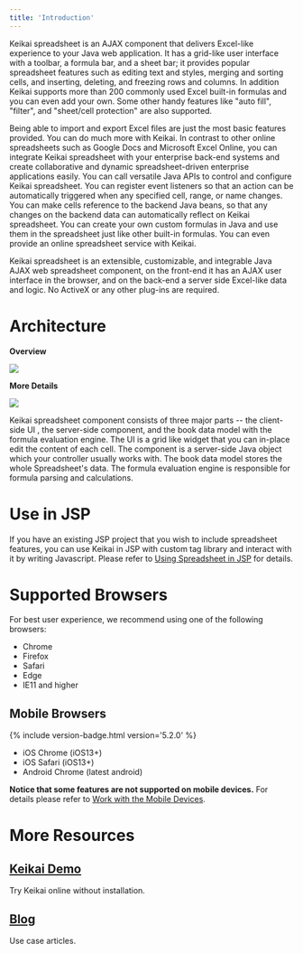 ```yaml
---
title: 'Introduction'
---
```


Keikai spreadsheet is an AJAX component that delivers Excel-like experience
to your Java web application. It has a grid-like user interface with
a toolbar, a formula bar, and a sheet bar; it provides popular spreadsheet features
such as editing text and styles, merging and sorting cells, and inserting,
deleting, and freezing rows and columns. In addition Keikai supports more than 200 commonly used Excel built-in formulas and you can even add your own. Some other handy features like "auto fill", "filter", and "sheet/cell protection" are also
supported.

Being able to import and export Excel files are just the most basic features provided. You can do much more with Keikai. 
In contrast to other online spreadsheets such as Google Docs and Microsoft Excel Online, you can integrate Keikai spreadsheet with your enterprise back-end systems and create collaborative and dynamic spreadsheet-driven enterprise applications easily. You
can call versatile Java APIs to control and configure Keikai spreadsheet. You can register event listeners so that an action can be
automatically triggered when any specified cell, range, or name changes.
You can make cells reference to the backend Java beans, so that any changes
on the backend data can automatically reflect on Keikai spreadsheet. You can
create your own custom formulas in Java and use them in the
spreadsheet just like other built-in formulas. You can even provide an online
spreadsheet service with Keikai.

Keikai spreadsheet is an extensible, customizable, and integrable Java AJAX
web spreadsheet component, on the front-end it has an AJAX user interface in the browser, 
and on the back-end a server side Excel-like data and logic. No ActiveX or any other
plug-ins are required.

# Architecture

**Overview** 

![]({{site.devref_image_folder}}/Essentials-app-architecture.png)

**More Details** 

![]({{site.devref_image_folder}}/Essentials-architecture.png)

Keikai spreadsheet component consists of three major parts -- the
client-side UI , the server-side component, and the book data model with
the formula evaluation engine. The UI is a grid like widget that you can
in-place edit the content of each cell. The component is a server-side
Java object which your controller usually works with. The book data model stores
the whole Spreadsheet's data. The formula evaluation engine is
responsible for formula parsing and calculations.

# Use in JSP

If you have an existing JSP project that you wish to include spreadsheet features, you can use Keikai in JSP with custom tag library and interact with it by writing Javascript. Please refer to [ Using Spreadsheet in JSP](/dev-ref/jsp/Keikai_in_JSP)
for details. 


# Supported Browsers

For best user experience, we recommend using one of the following
browsers: 
* Chrome
* Firefox
* Safari
* Edge
* IE11 and higher

## Mobile Browsers
{% include version-badge.html version='5.2.0' %}

* iOS Chrome (iOS13+)
* iOS Safari (iOS13+)
* Android Chrome (latest android)

**Notice that some features are not supported on mobile devices.** For details please refer to [Work with the Mobile Devices]({{site.devref}}/Mobile_Devices).



# More Resources

## [Keikai Demo](https://keikai.io/demo/)
Try Keikai online without installation.
## [Blog](https://keikai.io/blog)
Use case articles.
